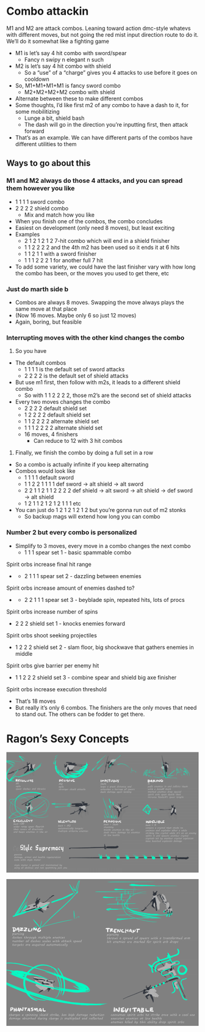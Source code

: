 # Combo attackin

M1 and M2 are attack combos. Leaning toward action dmc-style whatevs with different moves, but not going the red mist input direction route to do it. We’ll do it somewhat like a fighting game

- M1 is let’s say 4 hit combo with sword/spear
    - Fancy n swipy n elegant n such
- M2 is let’s say 4 hit combo with shield
    - So a “use” of a “charge” gives you 4 attacks to use before it goes on cooldown
- So, M1+M1+M1+M1 is fancy sword combo
    - M2+M2+M2+M2 combo with shield
- Alternate between these to make different combos
- Some thoughts, I’d like first m2 of any combo to have a dash to it, for some mobilitizing
    - Lunge a bit, shield bash
    - The dash will go in the direction you’re inputting first, then attack forward
- That’s as an example. We can have different parts of the combos have different utilities to them

## Ways to go about this

### M1 and M2 always do those 4 attacks, and you can spread them however you like

- 1 1 1 1 sword combo
- 2 2 2 2 shield combo
    - Mix and match how you like
- When you finish one of the combos, the combo concludes
- Easiest on development (only need 8 moves), but least exciting
- Examples
    - 2 1 2 1 2 1 2 7-hit combo which will end in a shield finisher
    - 1 1 2 2 2 2 and the 4th m2 has been used so it ends it at 6 hits
    - 1 1 2 1 1 with a sword finisher
    - 1 1 1 2 2 2 1 for another full 7 hit
- To add some variety, we could have the last finisher vary with how long the combo has been, or the moves you used to get there, etc

### Just do marth side b

- Combos are always 8 moves. Swapping the move always plays the same move at that place
- (Now 16 moves. Maybe only 6 so just 12 moves)
- Again, boring, but feasible

### Interrupting moves with the other kind changes the combo

1. So you have

- The default combos
    - 1 1 1 1 is the default set of sword attacks
    - 2 2 2 2 is the default set of shield attacks
- But use m1 first, then follow with m2s, it leads to a different shield combo
    - So with 1 1 2 2 2 2, those m2’s are the second set of shield attacks
- Every two moves changes the combo
    - 2 2 2 2 default shield set
    - 1 2 2 2 2 default shield set
    - 1 1 2 2 2 2 alternate shield set
    - 1 1 1 2 2 2 2 alternate shield set
    - 16 moves, 4 finishers
        - Can reduce to 12 with 3 hit combos

1. Finally, we finish the combo by doing a full set in a row

- So a combo is actually infinite if you keep alternating
- Combos would look like
    - 1 1 1 1 default sword
    - 1 1 2 2 1 1 1 1 def sword → alt shield → alt sword
    - 2 2 1 1 2 1 1 2 2 2 2 def shield → alt sword → alt shield → def sword → alt shield
    - 1 2 1 1 2 1 2 1 2 1 1 1 etc
- You can just do 1 2 1 2 1 2 1 2 but you’re gonna run out of m2 stonks
    - So backup mags will extend how long you can combo

### Number 2 but every combo is personalized

- Simplify to 3 moves, every move in a combo changes the next combo
    - 1 1 1 spear set 1 - basic spammable combo

Spirit orbs increase final hit range

- - 2 1 1 1 spear set 2 - dazzling between enemies

Spirit orbs increase amount of enemies dashed to?

- - 2 2 1 1 1 spear set 3 - beyblade spin, repeated hits, lots of procs

Spirit orbs increase number of spins

- 2 2 2 shield set 1 - knocks enemies forward

Spirit orbs shoot seeking projectiles

- 1 2 2 2 shield set 2 - slam floor, big shockwave that gathers enemies in middle

Spirit orbs give barrier per enemy hit

- 1 1 2 2 2 shield set 3 - combine spear and shield big axe finisher

Spirit orbs increase execution threshold

- That’s 18 moves
- But really it’s only 6 combos. The finishers are the only moves that need to stand out. The others can be fodder to get there.

# Ragon’s Sexy Concepts

![](_img/Koal.png)

![](<_img/Koal 1.png>)